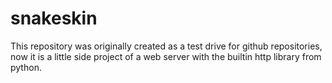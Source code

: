 # snakeskin

This repository was originally created as a test drive for github repositories, now it is a little side project of a web server with the builtin http library from python.

